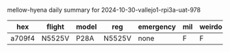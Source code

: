 mellow-hyena daily summary for 2024-10-30-vallejo1-rpi3a-uat-978

|hex|flight|model|reg|emergency|mil|weirdo|
|--|--|--|--|--|--|--|
|a709f4|N5525V|P28A|N5525V|none|F|F|
